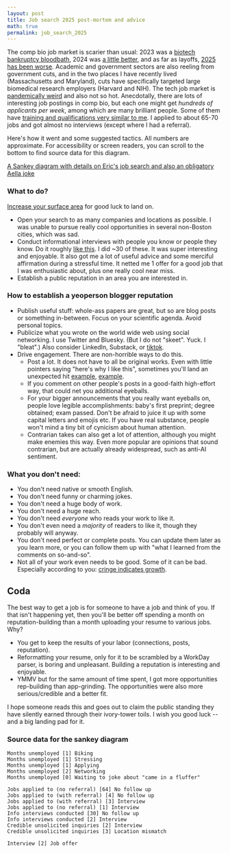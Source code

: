 ```yaml
---
layout: post
title: Job search 2025 post-mortem and advice
math: true
permalink: job_search_2025
---
```


The comp bio job market is scarier than usual: 2023 was a [biotech bankruptcy bloodbath](https://www.fiercebiotech.com/special-reports/biotech-bankruptcies-break-10-year-record-2023), 2024 was [a little better](https://www.fiercebiotech.com/special-reports/2024-biotech-graveyard), and as far as layoffs, [2025 has been worse](https://www.fiercebiotech.com/biotech/biopharma-layoffs-first-half-year-jump-32-yoy). Academic and government sectors are also reeling from government cuts, and in the two places I have recently lived (Massachusetts and Maryland), cuts have specifically targeted large biomedical research employers (Harvard and NIH). The tech job market is [pandemically weird](https://technical.ly/professional-development/tech-job-market-trends-downturn/) and also not so hot. Anecdotally, there are lots of interesting job postings in comp bio, but each one might get *hundreds of applicants per week*, among which are many brilliant people. Some of them have [training and qualifications very similar to me](https://www.linkedin.com/feed/update/urn:li:activity:7344351549818638336/). I applied to about 65-70 jobs and got almost no interviews (except where I had a referral). 

Here's how it went and some suggested tactics. All numbers are approximate. For accessibility or screen readers, you can scroll to the bottom to find source data for this diagram.

[A Sankey diagram with details on Eric's job search and also an obligatory Aella joke](images/job_search_sankey.png)

### What to do? 

[Increase your surface area](https://usefulfictions.substack.com/p/how-to-increase-your-surface-area) for good luck to land on.

- Open your search to as many companies and locations as possible. I was unable to pursue really cool opportunities in several non-Boston cities, which was sad. 
- Conduct informational interviews with people you know or people they know. Do it roughly [like this](https://managejobapplications.com/networking). I did ~30 of these. It was super interesting and enjoyable. It also got me a lot of useful advice and some merciful affirmation during a stressful time. It netted me 1 offer for a good job that I was enthusiastic about, plus one really cool near miss. 
- Establish a public reputation in an area you are interested in.

### How to establish a yeoperson blogger reputation

- Publish useful stuff: whole-ass papers are great, but so are blog posts or something in-between. Focus on your scientific agenda. Avoid personal topics.
- Publicize what you wrote on the world wide web using social networking. I use Twitter and Bluesky. (But I do not "skeet". Yuck. I "bleat".) Also consider LinkedIn, Substack, or [tiktok](https://www.tiktok.com/@60_secondscience). 
- Drive engagement. There are non-horrible ways to do this. 
    - Post a lot. It does not have to all be original works. Even with little pointers saying "here's why I like this", sometimes you'll land an unexpected hit [example](https://x.com/ekernf01/status/1872708023921397866), [example](https://x.com/ekernf01/status/1946606122686644581). 
    - If you comment on other people's posts in a good-faith high-effort way, that could net you additional eyeballs. 
    - For your bigger announcements that you really want eyeballs on, people love legible accomplishments: baby's first preprint; degree obtained; exam passed. Don't be afraid to juice it up with some capital letters and emojis etc. If you have real substance, people won't mind a tiny bit of cynicism about human attention. 
    - Contrarian takes can also get a lot of attention, although you might make enemies this way. Even more popular are opinions that sound contrarian, but are actually already widespread, such as anti-AI sentiment.

### What you don't need:

- You don't need native or smooth English.
- You don't need funny or charming jokes.
- You don't need a huge body of work. 
- You don't need a huge reach. 
- You don't need *everyone* who reads your work to like it. 
- You don't even need a *majority* of readers to like it, though they probably will anyway.
- You don't need perfect or complete posts. You can update them later as you learn more, or you can follow them up with "what I learned from the comments on so-and-so". 
- Not all of your work even needs to be good. Some of it can be bad. Especially according to you: [cringe indicates growth](https://writingcooperative.com/you-should-cringe-at-your-old-writing-it-means-youve-improved-4fb78ed29d67).

## Coda 

The best way to get a job is for someone to have a job and think of you. If that isn't happening yet, then you'll be better off spending a month on reputation-building than a month uploading your resume to various jobs. Why?

- You get to keep the results of your labor (connections, posts, reputation). 
- Reformatting your resume, only for it to be scrambled by a WorkDay parser, is boring and unpleasant. Building a reputation is interesting and enjoyable.
- YMMV but for the same amount of time spent, I got more opportunities rep-building than app-grinding. The opportunities were also more serious/credible and a better fit. 

I hope someone reads this and goes out to claim the public standing they have silently earned through their ivory-tower toils. I wish you good luck -- and a big landing pad for it.

### Source data for the sankey diagram

```
Months unemployed [1] Biking
Months unemployed [1] Stressing
Months unemployed [1] Applying 
Months unemployed [2] Networking
Months unemployed [0] Waiting to joke about "came in a fluffer"

Jobs applied to (no referral) [64] No follow up
Jobs applied to (with referral) [4] No follow up
Jobs applied to (with referral) [3] Interview
Jobs applied to (no referral) [1] Interview
Info interviews conducted [30] No follow up
Info interviews conducted [2] Interview
Credible unsolicited inquiries [2] Interview
Credible unsolicited inquiries [3] Location mismatch

Interview [2] Job offer
```